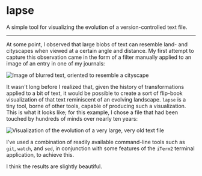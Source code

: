 # lapse

A simple tool for visualizing the evolution of a version-controlled text file.

---

At some point, I observed that large blobs of text can resemble land- and cityscapes when viewed at a certain angle and distance. My first attempt to capture this observation came in the form of a filter manually applied to an image of an entry in one of my journals:

![Image of blurred text, oriented to resemble a cityscape](readme_assets/citytext.png)

It wasn't long before I realized that, given the history of transformations applied to a bit of text, it would be possible to create a sort of flip-book visualization of that text reminiscent of an evolving landscape. `lapse` is a tiny tool, borne of other tools, capable of producing such a visualization. This is what it looks like; for this example, I chose a file that had been touched by hundreds of minds over nearly ten years:

![Visualization of the evolution of a very large, very old text file](readme_assets/evolution.gif)

I've used a combination of readily available command-line tools such as `git`, `watch`,  and `sed`, in conjunction with some features of the `iTerm2` terminal application, to achieve this.

I think the results are slightly beautiful.
